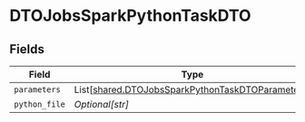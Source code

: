 # DTOJobsSparkPythonTaskDTO


## Fields

| Field                                                                                                          | Type                                                                                                           | Required                                                                                                       | Description                                                                                                    |
| -------------------------------------------------------------------------------------------------------------- | -------------------------------------------------------------------------------------------------------------- | -------------------------------------------------------------------------------------------------------------- | -------------------------------------------------------------------------------------------------------------- |
| `parameters`                                                                                                   | List[[shared.DTOJobsSparkPythonTaskDTOParameters](../../models/shared/dtojobssparkpythontaskdtoparameters.md)] | :heavy_minus_sign:                                                                                             | N/A                                                                                                            |
| `python_file`                                                                                                  | *Optional[str]*                                                                                                | :heavy_minus_sign:                                                                                             | N/A                                                                                                            |